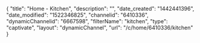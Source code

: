 {
    "title": "Home - Kitchen",
    "description": "",
    "date_created": "1442441396",
    "date_modified": "1522346825",
    "channelid": "6410336",
    "dynamicChannelid": "6667598",
    "filterName": "kitchen",
    "type": "captivate",
    "layout": "dynamicChannel",
    "url": "\/c\/home\/6410336\/kitchen"
}